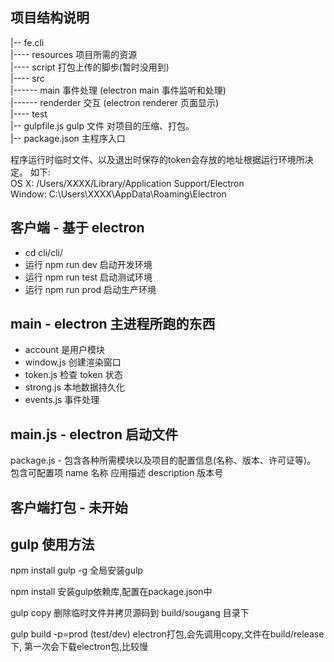 ## 项目结构说明
 |-- fe.cli  
 |---- resources 项目所需的资源  
 |---- script 打包上传的脚步(暂时没用到)  
 |---- src      
 |------ main  事件处理 (electron main 事件监听和处理)  
 |------ renderder 交互 (electron renderer 页面显示)   
 |---- test  
 |-- gulpfile.js gulp 文件 对项目的压缩、打包。  
 |-- package.json 主程序入口   

 程序运行时临时文件、以及退出时保存的token会存放的地址根据运行环境所决定。 如下:  
  OS X: /Users/XXXX/Library/Application Support/Electron   
  Window: C:\Users\XXXX\AppData\Roaming\Electron


## 客户端 - 基于 electron
- cd cli/cli/
- 运行 npm run dev 启动开发环境
- 运行 npm run test 启动测试环境
- 运行 npm run prod 启动生产环境


## main - electron 主进程所跑的东西
- account 是用户模块
- window.js 创建渲染窗口
- token.js 检查 token 状态
- strong.js 本地数据持久化
- events.js 事件处理

## main.js - electron 启动文件
package.js - 包含各种所需模块以及项目的配置信息(名称、版本、许可证等)。 包含可配置项 name 名称 应用描述 description 版本号

## 客户端打包 - 未开始


## gulp 使用方法
npm install gulp -g 全局安装gulp

npm install 安装gulp依赖库,配置在package.json中

gulp copy
删除临时文件并拷贝源码到 build/sougang 目录下

gulp build -p=prod (test/dev)
electron打包,会先调用copy,文件在build/release下, 第一次会下载electron包,比较慢
